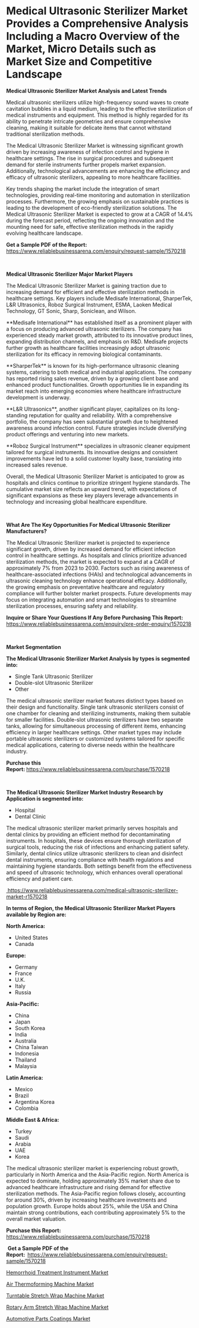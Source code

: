 <p><h1>Medical Ultrasonic Sterilizer Market Provides a Comprehensive Analysis Including a Macro Overview of the Market, Micro Details such as Market Size and Competitive Landscape</h1></p><p><strong>Medical Ultrasonic Sterilizer Market Analysis and Latest Trends</strong></p>
<p><p>Medical ultrasonic sterilizers utilize high-frequency sound waves to create cavitation bubbles in a liquid medium, leading to the effective sterilization of medical instruments and equipment. This method is highly regarded for its ability to penetrate intricate geometries and ensure comprehensive cleaning, making it suitable for delicate items that cannot withstand traditional sterilization methods.</p><p>The Medical Ultrasonic Sterilizer Market is witnessing significant growth driven by increasing awareness of infection control and hygiene in healthcare settings. The rise in surgical procedures and subsequent demand for sterile instruments further propels market expansion. Additionally, technological advancements are enhancing the efficiency and efficacy of ultrasonic sterilizers, appealing to more healthcare facilities.</p><p>Key trends shaping the market include the integration of smart technologies, providing real-time monitoring and automation in sterilization processes. Furthermore, the growing emphasis on sustainable practices is leading to the development of eco-friendly sterilization solutions. The Medical Ultrasonic Sterilizer Market is expected to grow at a CAGR of 14.4% during the forecast period, reflecting the ongoing innovation and the mounting need for safe, effective sterilization methods in the rapidly evolving healthcare landscape.</p></p>
<p><strong>Get a Sample PDF of the Report:&nbsp;</strong> <a href="https://www.reliablebusinessarena.com/enquiry/request-sample/1570218?utm_campaign=1724&utm_medium=2&utm_source=Github&utm_content=ia&utm_term=14102024&utm_id=medical-ultrasonic-sterilizer">https://www.reliablebusinessarena.com/enquiry/request-sample/1570218</a></p>
<p>&nbsp;</p>
<p><strong>Medical Ultrasonic Sterilizer Major Market Players</strong></p>
<p><p>The Medical Ultrasonic Sterilizer Market is gaining traction due to increasing demand for efficient and effective sterilization methods in healthcare settings. Key players include Medisafe International, SharperTek, L&R Ultrasonics, Roboz Surgical Instrument, ESMA, Laoken Medical Technology, GT Sonic, Sharp, Soniclean, and Wilson.</p><p>**Medisafe International** has established itself as a prominent player with a focus on producing advanced ultrasonic sterilizers. The company has experienced steady market growth, attributed to its innovative product lines, expanding distribution channels, and emphasis on R&D. Medisafe projects further growth as healthcare facilities increasingly adopt ultrasonic sterilization for its efficacy in removing biological contaminants.</p><p>**SharperTek** is known for its high-performance ultrasonic cleaning systems, catering to both medical and industrial applications. The company has reported rising sales revenue, driven by a growing client base and enhanced product functionalities. Growth opportunities lie in expanding its market reach into emerging economies where healthcare infrastructure development is underway.</p><p>**L&R Ultrasonics**, another significant player, capitalizes on its long-standing reputation for quality and reliability. With a comprehensive portfolio, the company has seen substantial growth due to heightened awareness around infection control. Future strategies include diversifying product offerings and venturing into new markets.</p><p>**Roboz Surgical Instrument** specializes in ultrasonic cleaner equipment tailored for surgical instruments. Its innovative designs and consistent improvements have led to a solid customer loyalty base, translating into increased sales revenue.</p><p>Overall, the Medical Ultrasonic Sterilizer Market is anticipated to grow as hospitals and clinics continue to prioritize stringent hygiene standards. The cumulative market size reflects an upward trend, with expectations of significant expansions as these key players leverage advancements in technology and increasing global healthcare expenditure.</p></p>
<p>&nbsp;</p>
<p><strong>What Are The Key Opportunities For Medical Ultrasonic Sterilizer Manufacturers?</strong></p>
<p><p>The Medical Ultrasonic Sterilizer market is projected to experience significant growth, driven by increased demand for efficient infection control in healthcare settings. As hospitals and clinics prioritize advanced sterilization methods, the market is expected to expand at a CAGR of approximately 7% from 2023 to 2030. Factors such as rising awareness of healthcare-associated infections (HAIs) and technological advancements in ultrasonic cleaning technology enhance operational efficacy. Additionally, the growing emphasis on preventative healthcare and regulatory compliance will further bolster market prospects. Future developments may focus on integrating automation and smart technologies to streamline sterilization processes, ensuring safety and reliability.</p></p>
<p><strong>Inquire or Share Your Questions If Any Before Purchasing This Report:</strong> <a href="https://www.reliablebusinessarena.com/enquiry/pre-order-enquiry/1570218?utm_campaign=1724&utm_medium=2&utm_source=Github&utm_content=ia&utm_term=14102024&utm_id=medical-ultrasonic-sterilizer">https://www.reliablebusinessarena.com/enquiry/pre-order-enquiry/1570218</a></p>
<p>&nbsp;</p>
<p><strong>Market Segmentation</strong></p>
<p><strong>The Medical Ultrasonic Sterilizer Market Analysis by types is segmented into:</strong></p>
<p><ul><li>Single Tank Ultrasonic Sterilizer</li><li>Double-slot Ultrasonic Sterilizer</li><li>Other</li></ul></p>
<p><p>The medical ultrasonic sterilizer market features distinct types based on their design and functionality. Single tank ultrasonic sterilizers consist of one chamber for cleaning and sterilizing instruments, making them suitable for smaller facilities. Double-slot ultrasonic sterilizers have two separate tanks, allowing for simultaneous processing of different items, enhancing efficiency in larger healthcare settings. Other market types may include portable ultrasonic sterilizers or customized systems tailored for specific medical applications, catering to diverse needs within the healthcare industry.</p></p>
<p><strong>Purchase this Report:&nbsp;</strong><a href="https://www.reliablebusinessarena.com/purchase/1570218?utm_campaign=1724&utm_medium=2&utm_source=Github&utm_content=ia&utm_term=14102024&utm_id=medical-ultrasonic-sterilizer">https://www.reliablebusinessarena.com/purchase/1570218</a></p>
<p>&nbsp;</p>
<p><strong>The Medical Ultrasonic Sterilizer Market Industry Research by Application is segmented into:</strong></p>
<p><ul><li>Hospital</li><li>Dental Clinic</li></ul></p>
<p><p>The medical ultrasonic sterilizer market primarily serves hospitals and dental clinics by providing an efficient method for decontaminating instruments. In hospitals, these devices ensure thorough sterilization of surgical tools, reducing the risk of infections and enhancing patient safety. Similarly, dental clinics utilize ultrasonic sterilizers to clean and disinfect dental instruments, ensuring compliance with health regulations and maintaining hygiene standards. Both settings benefit from the effectiveness and speed of ultrasonic technology, which enhances overall operational efficiency and patient care.</p></p>
<p><a href="https://www.reliablebusinessarena.com/medical-ultrasonic-sterilizer-market-r1570218?utm_campaign=1724&utm_medium=2&utm_source=Github&utm_content=ia&utm_term=14102024&utm_id=medical-ultrasonic-sterilizer">&nbsp;https://www.reliablebusinessarena.com/medical-ultrasonic-sterilizer-market-r1570218</a></p>
<p><strong>In terms of Region, the Medical Ultrasonic Sterilizer Market Players available by Region are:</strong></p>
<p>
    <p> <strong> North America: </strong>
        <ul>
            <li>United States</li>
            <li>Canada</li>
        </ul>
        </p> 
    <p> <strong> Europe: </strong>
        <ul>
            <li>Germany</li>
            <li>France</li>
            <li>U.K.</li>
            <li>Italy</li>
            <li>Russia</li>
        </ul>
        </p> 
    <p> <strong> Asia-Pacific: </strong>
        <ul>
            <li>China</li>
            <li>Japan</li>
            <li>South Korea</li>
            <li>India</li>
            <li>Australia</li>
            <li>China Taiwan</li>
            <li>Indonesia</li>
            <li>Thailand</li>
            <li>Malaysia</li>
        </ul>
        </p> 
    <p> <strong> Latin America: </strong>
        <ul>
            <li>Mexico</li>
            <li>Brazil</li>
            <li>Argentina Korea</li>
            <li>Colombia</li>
        </ul>
        </p> 
    <p> <strong> Middle East & Africa: </strong>
        <ul>
            <li>Turkey</li>
            <li>Saudi</li>
            <li>Arabia</li>
            <li>UAE</li>
            <li>Korea</li>
        </ul>
    </p>
    </p>
<p><p>The medical ultrasonic sterilizer market is experiencing robust growth, particularly in North America and the Asia-Pacific region. North America is expected to dominate, holding approximately 35% market share due to advanced healthcare infrastructure and rising demand for effective sterilization methods. The Asia-Pacific region follows closely, accounting for around 30%, driven by increasing healthcare investments and population growth. Europe holds about 25%, while the USA and China maintain strong contributions, each contributing approximately 5% to the overall market valuation.</p></p>
<p><strong>Purchase this Report: </strong><a href="https://www.reliablebusinessarena.com/purchase/1570218?utm_campaign=1724&utm_medium=2&utm_source=Github&utm_content=ia&utm_term=14102024&utm_id=medical-ultrasonic-sterilizer">https://www.reliablebusinessarena.com/purchase/1570218</a></p>
<p>&nbsp;<strong>Get a Sample PDF of the Report:&nbsp;&nbsp;</strong><a href="https://www.reliablebusinessarena.com/enquiry/request-sample/1570218?utm_campaign=1724&utm_medium=2&utm_source=Github&utm_content=ia&utm_term=14102024&utm_id=medical-ultrasonic-sterilizer">https://www.reliablebusinessarena.com/enquiry/request-sample/1570218</a></p>
<p><strong></strong></p>
<p><p><a href="https://www.linkedin.com/pulse/market-forecast-global-hemorrhoid-treatment-instrument-trends-ypn3e?trk=public_post_embed_feed-article-content&utm_campaign=1724&utm_medium=2&utm_source=Github&utm_content=ia&utm_term=14102024&utm_id=medical-ultrasonic-sterilizer">Hemorrhoid Treatment Instrument Market</a></p><p><a href="https://www.linkedin.com/pulse/strategic-roadmap-success-global-air-thermoforming-machine-8wvbe?trk=public_post_embed_feed-article-content&utm_campaign=1724&utm_medium=2&utm_source=Github&utm_content=ia&utm_term=14102024&utm_id=medical-ultrasonic-sterilizer">Air Thermoforming Machine Market</a></p><p><a href="https://www.linkedin.com/pulse/comprehensive-turntable-stretch-wrap-machine-market-report-kznfe?trk=public_post_embed_feed-article-content&utm_campaign=1724&utm_medium=2&utm_source=Github&utm_content=ia&utm_term=14102024&utm_id=medical-ultrasonic-sterilizer">Turntable Stretch Wrap Machine Market</a></p><p><a href="https://www.linkedin.com/pulse/global-perspectives-rotary-arm-stretch-wrap-machine-market-xq1re?trk=public_post_embed_feed-article-content&utm_campaign=1724&utm_medium=2&utm_source=Github&utm_content=ia&utm_term=14102024&utm_id=medical-ultrasonic-sterilizer">Rotary Arm Stretch Wrap Machine Market</a></p><p><a href="https://github.com/DianaWilson796/Market-Research-Report-List-1/blob/main/automotive-parts-coatings-market.md?utm_campaign=1724&utm_medium=2&utm_source=Github&utm_content=ia&utm_term=14102024&utm_id=medical-ultrasonic-sterilizer">Automotive Parts Coatings Market</a></p></p>